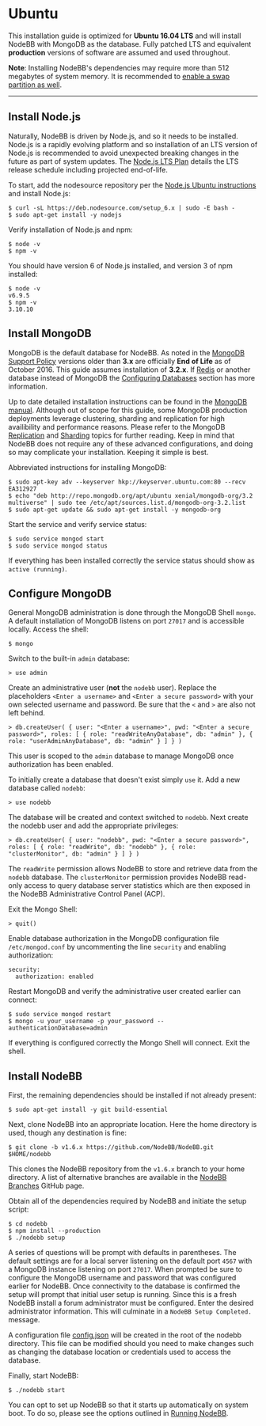 # Ubuntu

This installation guide is optimized for **Ubuntu 16.04 LTS** and will install NodeBB with MongoDB as the database. Fully patched LTS and equivalent **production** versions of software are assumed and used throughout.

**Note**: Installing NodeBB's dependencies may require more than 512 megabytes of system memory. It is recommended to [enable a swap partition as well](https://www.digitalocean.com/community/tutorials/how-to-add-swap-space-on-ubuntu-16-04).

------------------------------------------------------------------------

## Install Node.js

Naturally, NodeBB is driven by Node.js, and so it needs to be installed. Node.js is a rapidly evolving platform and so installation of an LTS version of Node.js is recommended to avoid unexpected breaking changes in the future as part of system updates. The [Node.js LTS Plan](https://github.com/nodejs/LTS) details the LTS release schedule including projected end-of-life.

To start, add the nodesource repository per the [Node.js Ubuntu instructions](https://nodejs.org/en/download/package-manager/#debian-and-ubuntu-based-linux-distributions) and install Node.js:

```
$ curl -sL https://deb.nodesource.com/setup_6.x | sudo -E bash -
$ sudo apt-get install -y nodejs
```

Verify installation of Node.js and npm:

```
$ node -v
$ npm -v
```

You should have version 6 of Node.js installed, and version 3 of npm installed:

```
$ node -v
v6.9.5
$ npm -v
3.10.10
```

## Install MongoDB

MongoDB is the default database for NodeBB. As noted in the [MongoDB Support Policy](https://www.mongodb.com/support-policy) versions older than **3.x** are officially **End of Life** as of October 2016. This guide assumes installation of **3.2.x**. If [Redis](https://redis.io) or another database instead of MongoDB the [Configuring Databases](../../configuring/databases) section has more information.

Up to date detailed installation instructions can be found in the [MongoDB manual](https://docs.mongodb.com/v3.2/tutorial/install-mongodb-on-ubuntu/). Although out of scope for this guide, some MongoDB production deployments leverage clustering, sharding and replication for high availibility and performance reasons. Please refer to the MongoDB [Replication](https://docs.mongodb.com/v3.2/replication/) and [Sharding](https://docs.mongodb.com/v3.2/sharding/) topics for further reading. Keep in mind that NodeBB does not require any of these advanced configurations, and doing so may complicate your installation. Keeping it simple is best.

Abbreviated instructions for installing MongoDB:

```
$ sudo apt-key adv --keyserver hkp://keyserver.ubuntu.com:80 --recv EA312927
$ echo "deb http://repo.mongodb.org/apt/ubuntu xenial/mongodb-org/3.2 multiverse" | sudo tee /etc/apt/sources.list.d/mongodb-org-3.2.list
$ sudo apt-get update && sudo apt-get install -y mongodb-org
```

Start the service and verify service status:

```
$ sudo service mongod start
$ sudo service mongod status
```

If everything has been installed correctly the service status should
show as `active (running)`.

## Configure MongoDB

General MongoDB administration is done through the MongoDB Shell `mongo`. A default installation of MongoDB listens on port `27017` and is accessible locally. Access the shell:

```
$ mongo
```

Switch to the built-in `admin` database:

```
> use admin
```

Create an administrative user (**not** the `nodebb` user). Replace the placeholders `<Enter a username>` and `<Enter a secure password>` with your own selected username and password. Be sure that the `<` and `>` are also not left behind.

```
> db.createUser( { user: "<Enter a username>", pwd: "<Enter a secure password>", roles: [ { role: "readWriteAnyDatabase", db: "admin" }, { role: "userAdminAnyDatabase", db: "admin" } ] } )
```

This user is scoped to the `admin` database to manage MongoDB once authorization has been enabled.

To initially create a database that doesn't exist simply `use` it. Add a
new database called `nodebb`:

```
> use nodebb
```

The database will be created and context switched to `nodebb`. Next create the nodebb user and add the appropriate privileges:

```
> db.createUser( { user: "nodebb", pwd: "<Enter a secure password>", roles: [ { role: "readWrite", db: "nodebb" }, { role: "clusterMonitor", db: "admin" } ] } )
```

The `readWrite` permission allows NodeBB to store and retrieve data from the `nodebb` database. The `clusterMonitor` permission provides NodeBB read-only access to query database server statistics which are then exposed in the NodeBB Administrative Control Panel (ACP).

Exit the Mongo Shell:

```
> quit()
```

Enable database authorization in the MongoDB configuration file `/etc/mongod.conf` by uncommenting the line `security` and enabling authorization:

```
security:
  authorization: enabled
```

Restart MongoDB and verify the administrative user created earlier can connect:

```
$ sudo service mongod restart
$ mongo -u your_username -p your_password --authenticationDatabase=admin
```

If everything is configured correctly the Mongo Shell will connect. Exit the shell.

## Install NodeBB

First, the remaining dependencies should be installed if not already
present:

```
$ sudo apt-get install -y git build-essential
```

Next, clone NodeBB into an appropriate location. Here the home directory is used, though any destination is fine:

```
$ git clone -b v1.6.x https://github.com/NodeBB/NodeBB.git $HOME/nodebb
```

This clones the NodeBB repository from the `v1.6.x` branch to your home directory. A list of alternative branches are available in the [NodeBB Branches](https://github.com/NodeBB/NodeBB/branches) GitHub page.

Obtain all of the dependencies required by NodeBB and initiate the setup script:

```
$ cd nodebb
$ npm install --production
$ ./nodebb setup
```

A series of questions will be prompt with defaults in parentheses. The default settings are for a local server listening on the default port `4567` with a MongoDB instance listening on port `27017`. When prompted be sure to configure the MongoDB username and password that was configured earlier for NodeBB. Once connectivity to the database is confirmed the setup will prompt that initial user setup is running. Since this is a fresh NodeBB install a forum administrator must be configured. Enter the desired administrator information. This will culminate in a `NodeBB Setup Completed.` message.

A configuration file [config.json](../../configuring/config) will be created in the root of the nodebb directory. This file can be modified should you need to make changes such as changing the database location or credentials used to access the database.

Finally, start NodeBB:

```
$ ./nodebb start
```

You can opt to set up NodeBB so that it starts up automatically on system boot. To do so, please see the options outlined in [Running NodeBB](../../configuring/running).
